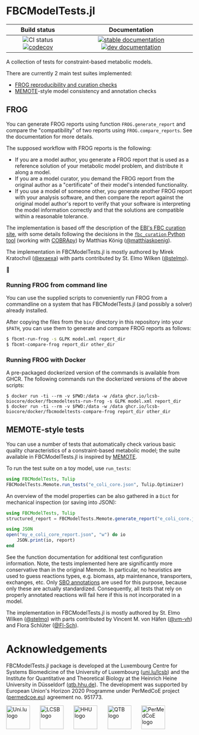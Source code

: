 # FBCModelTests.jl

| Build status | Documentation |
|:---:|:---:|
| ![CI status](https://github.com/LCSB-BioCore/FBCModelTests.jl/workflows/CI/badge.svg?branch=master) [![codecov](https://codecov.io/gh/LCSB-BioCore/FBCModelTests.jl/branch/master/graph/badge.svg?token=NABDEWA380)](https://codecov.io/gh/LCSB-BioCore/FBCModelTests.jl) | [![stable documentation](https://img.shields.io/badge/docs-stable-blue)](https://lcsb-biocore.github.io/FBCModelTests.jl/) [![dev documentation](https://img.shields.io/badge/docs-dev-cyan)](https://lcsb-biocore.github.io/FBCModelTests.jl/dev) |

A collection of tests for constraint-based metabolic models.

There are currently 2 main test suites implemented:

- [FROG reproducibility and curation checks](https://www.ebi.ac.uk/biomodels/curation/fbc)
- [MEMOTE](https://memote.readthedocs.io/)-style model consistency and annotation checks

## FROG

You can generate FROG reports using function `FROG.generate_report` and compare
the "compatibility" of two reports using `FROG.compare_reports`. See the
documentation for more details.

The supposed workflow with FROG reports is the following:
- If you are a model author, you generate a FROG report that is used as a
  reference solution of your metabolic model problem, and distribute it along a
  model.
- If you are a model curator, you demand the FROG report from the original
  author as a "certificate" of their model's intended functionality.
- If you use a model of someone other, you generate another FROG report with
  your analysis software, and then compare the report against the original
  model author's report to verify that your software is interpreting the model
  information correctly and that the solutions are compatible within a
  reasonable tolerance.

The implementation is based off the description of the [EBI's FBC curation
site](https://www.ebi.ac.uk/biomodels/curation/fbc), with some details
following the decisions in the [`fbc_curation` Python
tool](https://github.com/matthiaskoenig/fbc_curation) (working with [COBRApy](https://github.com/opencobra/cobrapy/)) by
Matthias König ([@matthiaskoenig](https://github.com/matthiaskoenig)).

The implementation in FBCModelTests.jl is mostly authored by
Mirek Kratochvíl ([@exaexa](https://github.com/exaexa))
with parts contributed by
St. Elmo Wilken ([@stelmo](https://github.com/stelmo)).

:frog:

### Running FROG from command line

You can use the supplied scripts to conveniently run FROG from a commandline on
a system that has FBCModelTests.jl (and possibly a solver) already installed.

After copying the files from the `bin/` directory in this repository into your
`$PATH`, you can use them to generate and compare FROG reports as follows:
```sh
$ fbcmt-run-frog -s GLPK model.xml report_dir
$ fbcmt-compare-frog report_dir other_dir
```

### Running FROG with Docker

A pre-packaged dockerized version of the commands is available from GHCR. The
following commands run the dockerized versions of the above scripts:
```
$ docker run -ti --rm -v $PWD:/data -w /data ghcr.io/lcsb-biocore/docker/fbcmodeltests-run-frog -s GLPK model.xml report_dir
$ docker run -ti --rm -v $PWD:/data -w /data ghcr.io/lcsb-biocore/docker/fbcmodeltests-compare-frog report_dir other_dir
```

## MEMOTE-style tests

You can use a number of tests that automatically check various basic quality
characteristics of a constraint-based metabolic model; the suite available in
FBCModelTests.jl is inspired by [MEMOTE](https://memote.readthedocs.io/).

To run the test suite on a toy model, use `run_tests`:
```julia
using FBCModelTests, Tulip
FBCModelTests.Memote.run_tests("e_coli_core.json", Tulip.Optimizer)
```

An overview of the model properties can be also gathered in a `Dict` for
mechanical inspection (or saving into JSON):
```julia
using FBCModelTests, Tulip
structured_report = FBCModelTests.Memote.generate_report("e_coli_core.json, Tulip.Optimizer)

using JSON
open("my_e_coli_core_report.json", "w") do io
    JSON.print(io, report)
end
```

See the function documentation for additional test configuration information.
Note, the tests implemented here are significantly more conservative than in the
original Memote. In particular, no heuristics are used to guess reactions types,
e.g. biomass, atp maintenance, transporters, exchanges, etc. Only [SBO
annotations](https://github.com/EBI-BioModels/SBO/blob/master/SBO_OBO.obo) are
used for this purpose, because only these are actually standardized. Consequently, all
tests that rely on properly annotated reactions will fail here if this is not
incorporated in a model.

The implementation in FBCModelTests.jl is mostly authored by
St. Elmo Wilken ([@stelmo](https://github.com/stelmo))
with parts contributed by
Vincent M. von Häfen ([@vm-vh](https://github.com/vm-vh))
and Flora Schlüter ([@Fl-Sch](https://github.com/Fl-Sch)).

# Acknowledgements

FBCModelTests.jl package is developed at the
Luxembourg Centre for Systems Biomedicine of the University of Luxembourg
([uni.lu/lcsb](https://wwwen.uni.lu/lcsb))
and the
Institute for Quantitative and Theoretical Biology
at the
Heinrich Heine University in Düsseldorf
([qtb.hhu.de](https://www.qtb.hhu.de/)).
The development was supported by European Union's Horizon 2020 Programme under
PerMedCoE project ([permedcoe.eu](https://permedcoe.eu/)) agreement no. 951773.

<img src="https://lcsb-biocore.github.io/FBCModelTests.jl/dev/assets/unilu.svg" alt="Uni.lu logo" height="64px" style="height:64px; width:auto">   <img src="https://lcsb-biocore.github.io/FBCModelTests.jl/dev/assets/lcsb.svg" alt="LCSB logo" height="64px" style="height:64px; width:auto">   <img src="https://lcsb-biocore.github.io/FBCModelTests.jl/dev/assets/hhu.svg" alt="HHU logo" height="64px" style="height:64px; width:auto">   <img src="https://lcsb-biocore.github.io/FBCModelTests.jl/dev/assets/qtb.svg" alt="QTB logo" height="64px" style="height:64px; width:auto">   <img src="https://lcsb-biocore.github.io/FBCModelTests.jl/dev/assets/permedcoe.svg" alt="PerMedCoE logo" height="64px" style="height:64px; width:auto">
